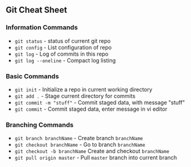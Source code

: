## Git Cheat Sheet

### Information Commands
* `git status` - status of current git repo
* `git config` - List configuration of repo
* `git log` - Log of commits in this repo
* `git log --oneline` - Compact log listing

### Basic Commands
* `git init` - Initialize a repo in current working directory
* `git add .` - Stage current directory for commits
* `git commit -m "stuff"` - Commit staged data, with message "stuff"
* `git commit` - Commit staged data, enter message in vi editor

### Branching Commands
* `git branch branchName` - Create branch `branchName`
* `git checkout branchName` - Go to branch `branchName`
* `git checkout -b branchName` Create and checkout `branchName`
* `git pull origin master` - Pull `master` branch into current branch
